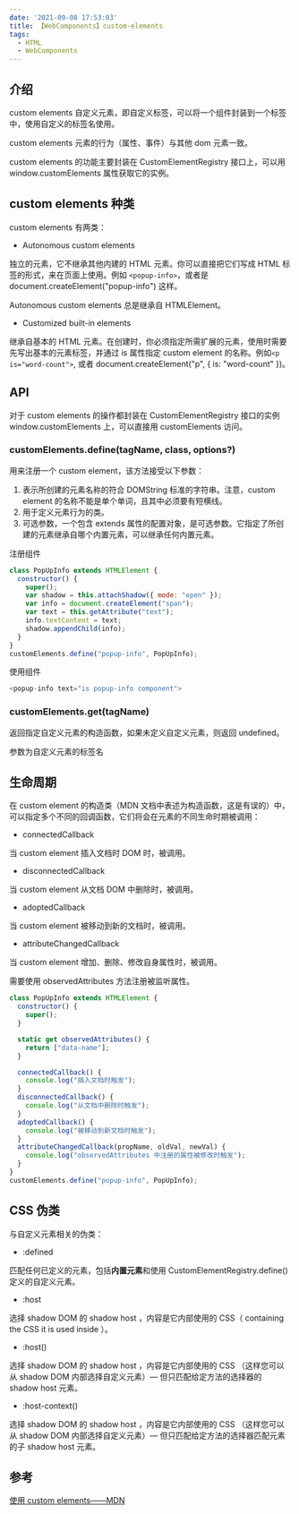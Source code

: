 ```yaml
---
date: '2021-09-08 17:53:03'
title: 【WebComponents】custom-elements
tags:
  - HTML
  - WebComponents
---
```


## 介绍

custom elements 自定义元素，即自定义标签，可以将一个组件封装到一个标签中，使用自定义的标签名使用。

custom elements 元素的行为（属性、事件）与其他 dom 元素一致。

custom elements 的功能主要封装在 CustomElementRegistry 接口上，可以用 window.customElements 属性获取它的实例。

## custom elements 种类

custom elements 有两类：

- Autonomous custom elements

独立的元素，它不继承其他内建的 HTML 元素。你可以直接把它们写成 HTML 标签的形式，来在页面上使用。例如 `<popup-info>`，或者是 document.createElement("popup-info") 这样。

Autonomous custom elements 总是继承自 HTMLElement。

- Customized built-in elements

继承自基本的 HTML 元素。在创建时，你必须指定所需扩展的元素，使用时需要先写出基本的元素标签，并通过 is 属性指定 custom element 的名称。例如`<p is="word-count">`, 或者 document.createElement("p", { is: "word-count" })。

## API

对于 custom elements 的操作都封装在 CustomElementRegistry 接口的实例 window.customElements 上，可以直接用 customElements 访问。

### customElements.define(tagName, class, options?)

用来注册一个 custom element，该方法接受以下参数：

1. 表示所创建的元素名称的符合 DOMString 标准的字符串。注意，custom element 的名称不能是单个单词，且其中必须要有短横线。
2. 用于定义元素行为的类。
3. 可选参数，一个包含 extends 属性的配置对象，是可选参数。它指定了所创建的元素继承自哪个内置元素，可以继承任何内置元素。

注册组件

```js
class PopUpInfo extends HTMLElement {
  constructor() {
    super();
    var shadow = this.attachShadow({ mode: "open" });
    var info = document.createElement("span");
    var text = this.getAttribute("text");
    info.textContent = text;
    shadow.appendChild(info);
  }
}
customElements.define("popup-info", PopUpInfo);
```

使用组件

```js
<popup-info text="is popup-info component">
```

### customElements.get(tagName)

返回指定自定义元素的构造函数，如果未定义自定义元素，则返回 undefined。

参数为自定义元素的标签名

## 生命周期

在 custom element 的构造类（MDN 文档中表述为构造函数，这是有误的）中，可以指定多个不同的回调函数，它们将会在元素的不同生命时期被调用：

- connectedCallback

当 custom element 插入文档时 DOM 时，被调用。

- disconnectedCallback

当 custom element 从文档 DOM 中删除时，被调用。

- adoptedCallback

当 custom element 被移动到新的文档时，被调用。

- attributeChangedCallback

当 custom element 增加、删除、修改自身属性时，被调用。

需要使用 observedAttributes 方法注册被监听属性。

```js
class PopUpInfo extends HTMLElement {
  constructor() {
    super();
  }

  static get observedAttributes() {
    return ["data-name"];
  }

  connectedCallback() {
    console.log("插入文档时触发");
  }
  disconnectedCallback() {
    console.log("从文档中删除时触发");
  }
  adoptedCallback() {
    console.log("被移动到新文档时触发");
  }
  attributeChangedCallback(propName, oldVal, newVal) {
    console.log("observedAttributes 中注册的属性被修改时触发");
  }
}
customElements.define("popup-info", PopUpInfo);
```

## CSS 伪类

与自定义元素相关的伪类：

- :defined

匹配任何已定义的元素，包括**内置元素**和使用 CustomElementRegistry.define() 定义的自定义元素。

- :host

选择 shadow DOM 的 shadow host ，内容是它内部使用的 CSS（ containing the CSS it is used inside ）。

- :host()

选择 shadow DOM 的 shadow host ，内容是它内部使用的 CSS （这样您可以从 shadow DOM 内部选择自定义元素）— 但只匹配给定方法的选择器的 shadow host 元素。

- :host-context()

选择 shadow DOM 的 shadow host ，内容是它内部使用的 CSS （这样您可以从 shadow DOM 内部选择自定义元素）— 但只匹配给定方法的选择器匹配元素的子 shadow host 元素。

## 参考

[使用 custom elements——MDN](https://developer.mozilla.org/zh-CN/docs/Web/Web_Components/Using_custom_elements)
